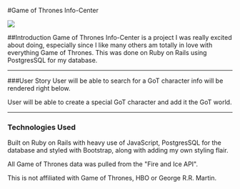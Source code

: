 #Game of Thrones Info-Center


![](http://static.highsnobiety.com/wp-content/uploads/2016/07/18155716/got_gif_07.gif)


##Introduction 
Game of Thrones Info-Center is a project I was really excited about doing, especially since I like many others am totally in love with everything Game of Thrones. This was done on Ruby on Rails using PostgresSQL for my database.

-----
###User Story
User will be able to search for a GoT character info will be rendered right below.

User will be able to create a special GoT character and add it the GoT world.


-----

### Technologies Used 
Built on Ruby on Rails with heavy use of JavaScript, PostgresSQL for the database and styled with Bootstrap, along with adding my own styling flair. 

All Game of Thrones data was pulled from the "Fire and Ice API".


This is not affiliated with Game of Thrones, HBO or George R.R. Martin.
